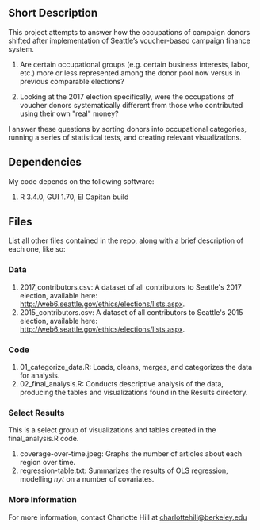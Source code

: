 ## Short Description

This project attempts to answer how the occupations of campaign donors shifted after implementation of Seattle’s voucher-based campaign finance system. 

1. Are certain occupational groups (e.g. certain business interests, labor, etc.) more or less represented among the donor pool now versus in previous comparable elections? 

2. Looking at the 2017 election specifically, were the occupations of voucher donors systematically different from those who contributed using their own "real" money?

I answer these questions by sorting donors into occupational categories, running a series of statistical tests, and creating relevant visualizations.

## Dependencies

My code depends on the following software: 

1. R 3.4.0, GUI 1.70, El Capitan build

## Files

List all other files contained in the repo, along with a brief description of each one, like so:

### Data

1. 2017_contributors.csv: A dataset of all contributors to Seattle's 2017 election, available here: http://web6.seattle.gov/ethics/elections/lists.aspx. 
2. 2015_contributors.csv: A dataset of all contributors to Seattle's 2015 election, available here: http://web6.seattle.gov/ethics/elections/lists.aspx. 

### Code

1. 01_categorize_data.R: Loads, cleans, merges, and categorizes the data for analysis.
2. 02_final_analysis.R: Conducts descriptive analysis of the data, producing the tables and visualizations found in the Results directory. 

### Select Results

This is a select group of visualizations and tables created in the final_analysis.R code. 

1. coverage-over-time.jpeg: Graphs the number of articles about each region over time.
2. regression-table.txt: Summarizes the results of OLS regression, modelling *nyt* on a number of covariates.

### More Information

For more information, contact Charlotte Hill at charlottehill@berkeley.edu
